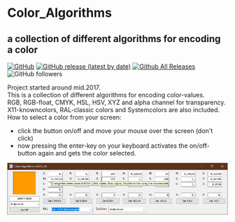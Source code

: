 # Color_Algorithms  
## a collection of different algorithms for encoding a color  

[![GitHub](https://img.shields.io/github/license/OlimilO1402/Color_Algorithms?style=plastic)](https://github.com/OlimilO1402/Color_Algorithms/blob/master/LICENSE) 
[![GitHub release (latest by date)](https://img.shields.io/github/v/release/OlimilO1402/Color_Algorithms?style=plastic)](https://github.com/OlimilO1402/Color_Algorithms/releases/latest)
[![Github All Releases](https://img.shields.io/github/downloads/OlimilO1402/Color_Algorithms/total.svg)](https://github.com/OlimilO1402/Color_Algorithms/releases/download/v2023.2.26/ColorAlgos_v2023.2.26.zip)
![GitHub followers](https://img.shields.io/github/followers/OlimilO1402?style=social)

Project started around mid.2017.  
This is a collection of different algorithms for encoding color-values.  
RGB, RGB-float, CMYK, HSL, HSV, XYZ and alpha channel for transparency.  
X11-knowncolors, RAL-classic colors and Systemcolors are also included.  
How to select a color from your screen:
* click the button on/off and move your mouse over the screen (don't click)  
* now pressing the enter-key on your keyboard activates the on/off-button again and gets the color selected.  
   

![ColorAlgos Image](Resources/ColorAlgos.png "ColorAlgos Image")